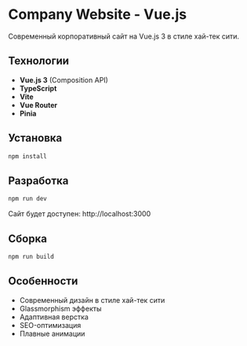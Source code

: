 # Company Website - Vue.js

Современный корпоративный сайт на Vue.js 3 в стиле хай-тек сити.

## Технологии

- **Vue.js 3** (Composition API)
- **TypeScript**
- **Vite**
- **Vue Router**
- **Pinia**

## Установка

```bash
npm install
```

## Разработка

```bash
npm run dev
```

Сайт будет доступен: http://localhost:3000

## Сборка

```bash
npm run build
```

## Особенности

- Современный дизайн в стиле хай-тек сити
- Glassmorphism эффекты
- Адаптивная верстка
- SEO-оптимизация
- Плавные анимации

